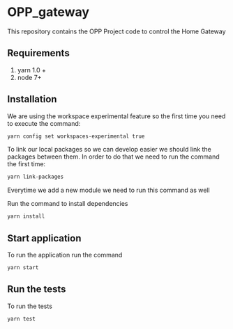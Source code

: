# OPP_gateway
This repository contains the OPP Project code to control the Home Gateway
## Requirements
1. yarn 1.0 +
1. node 7+

## Installation
We are using the workspace experimental feature so the first time you need to execute the command:
```bash
yarn config set workspaces-experimental true
```

To link our local packages so we can develop easier we should link the packages between them.
In order to do that we need to run the command the first time:
```bash
yarn link-packages
```
Everytime we add a new module we need to run this command as well

Run the command to install dependencies
```bash
yarn install
```
## Start application
To run the application run the command
```bash
yarn start
```

## Run the tests
To run the tests
```bash
yarn test
```
